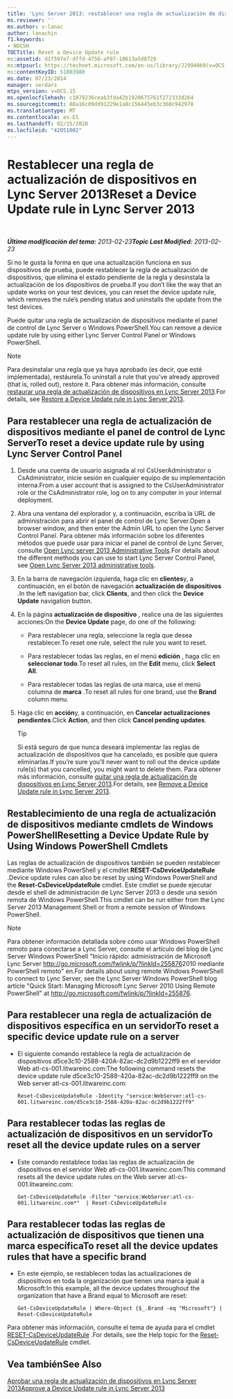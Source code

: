 ```yaml
---
title: 'Lync Server 2013: restablecer una regla de actualización de dispositivos'
ms.reviewer: ''
ms.author: v-lanac
author: lanachin
f1.keywords:
- NOCSH
TOCTitle: Reset a Device Update rule
ms:assetid: d1f597e7-dffd-4756-af07-10613a5d8729
ms:mtpsurl: https://technet.microsoft.com/en-us/library/JJ994069(v=OCS.15)
ms:contentKeyID: 51803980
ms.date: 07/23/2014
manager: serdars
mtps_version: v=OCS.15
ms.openlocfilehash: c1079236ceab3fda42b1920675761f272333d264
ms.sourcegitcommit: 88a16c09dd91229e1a8c156445eb3c360c942978
ms.translationtype: MT
ms.contentlocale: es-ES
ms.lasthandoff: 02/15/2020
ms.locfileid: "42051002"
---
```

<div data-xmlns="http://www.w3.org/1999/xhtml">

<div class="topic" data-xmlns="http://www.w3.org/1999/xhtml" data-msxsl="urn:schemas-microsoft-com:xslt" data-cs="http://msdn.microsoft.com/">

<div data-asp="http://msdn2.microsoft.com/asp">

# <a name="reset-a-device-update-rule-in-lync-server-2013"></a><span data-ttu-id="17665-102">Restablecer una regla de actualización de dispositivos en Lync Server 2013</span><span class="sxs-lookup"><span data-stu-id="17665-102">Reset a Device Update rule in Lync Server 2013</span></span>

</div>

<div id="mainSection">

<div id="mainBody">

<span> </span>

<span data-ttu-id="17665-103">_**Última modificación del tema:** 2013-02-23_</span><span class="sxs-lookup"><span data-stu-id="17665-103">_**Topic Last Modified:** 2013-02-23_</span></span>

<span data-ttu-id="17665-104">Si no le gusta la forma en que una actualización funciona en sus dispositivos de prueba, puede restablecer la regla de actualización de dispositivos, que elimina el estado pendiente de la regla y desinstala la actualización de los dispositivos de prueba.</span><span class="sxs-lookup"><span data-stu-id="17665-104">If you don’t like the way that an update works on your test devices, you can reset the device update rule, which removes the rule’s pending status and uninstalls the update from the test devices.</span></span>

<span data-ttu-id="17665-105">Puede quitar una regla de actualización de dispositivos mediante el panel de control de Lync Server o Windows PowerShell.</span><span class="sxs-lookup"><span data-stu-id="17665-105">You can remove a device update rule by using either Lync Server Control Panel or Windows PowerShell.</span></span>

<div>


> [!NOTE]  
> <span data-ttu-id="17665-106">Para desinstalar una regla que ya haya aprobado (es decir, que esté implementada), restáurela.</span><span class="sxs-lookup"><span data-stu-id="17665-106">To uninstall a rule that you’ve already approved (that is, rolled out), restore it.</span></span> <span data-ttu-id="17665-107">Para obtener más información, consulte <A href="lync-server-2013-restore-a-device-update-rule.md">restaurar una regla de actualización de dispositivos en Lync Server 2013</A>.</span><span class="sxs-lookup"><span data-stu-id="17665-107">For details, see <A href="lync-server-2013-restore-a-device-update-rule.md">Restore a Device Update rule in Lync Server 2013</A>.</span></span>



</div>

<div>

## <a name="to-reset-a-device-update-rule-by-using-lync-server-control-panel"></a><span data-ttu-id="17665-108">Para restablecer una regla de actualización de dispositivos mediante el panel de control de Lync Server</span><span class="sxs-lookup"><span data-stu-id="17665-108">To reset a device update rule by using Lync Server Control Panel</span></span>

1.  <span data-ttu-id="17665-109">Desde una cuenta de usuario asignada al rol CsUserAdministrator o CsAdministrator, inicie sesión en cualquier equipo de su implementación interna.</span><span class="sxs-lookup"><span data-stu-id="17665-109">From a user account that is assigned to the CsUserAdministrator role or the CsAdministrator role, log on to any computer in your internal deployment.</span></span>

2.  <span data-ttu-id="17665-110">Abra una ventana del explorador y, a continuación, escriba la URL de administración para abrir el panel de control de Lync Server.</span><span class="sxs-lookup"><span data-stu-id="17665-110">Open a browser window, and then enter the Admin URL to open the Lync Server Control Panel.</span></span> <span data-ttu-id="17665-111">Para obtener más información sobre los diferentes métodos que puede usar para iniciar el panel de control de Lync Server, consulte [Open Lync server 2013 Administrative Tools](lync-server-2013-open-lync-server-administrative-tools.md).</span><span class="sxs-lookup"><span data-stu-id="17665-111">For details about the different methods you can use to start Lync Server Control Panel, see [Open Lync Server 2013 administrative tools](lync-server-2013-open-lync-server-administrative-tools.md).</span></span>

3.  <span data-ttu-id="17665-112">En la barra de navegación izquierda, haga clic en **clientes**y, a continuación, en el botón de navegación **actualización de dispositivos** .</span><span class="sxs-lookup"><span data-stu-id="17665-112">In the left navigation bar, click **Clients**, and then click the **Device Update** navigation button.</span></span>

4.  <span data-ttu-id="17665-113">En la página **actualización de dispositivo** , realice una de las siguientes acciones:</span><span class="sxs-lookup"><span data-stu-id="17665-113">On the **Device Update** page, do one of the following:</span></span>
    
      - <span data-ttu-id="17665-114">Para restablecer una regla, seleccione la regla que desea restablecer.</span><span class="sxs-lookup"><span data-stu-id="17665-114">To reset one rule, select the rule you want to reset.</span></span>
    
      - <span data-ttu-id="17665-115">Para restablecer todas las reglas, en el menú **edición** , haga clic en **seleccionar todo**.</span><span class="sxs-lookup"><span data-stu-id="17665-115">To reset all rules, on the **Edit** menu, click **Select All**.</span></span>
    
      - <span data-ttu-id="17665-116">Para restablecer todas las reglas de una marca, use el menú columna de **marca** .</span><span class="sxs-lookup"><span data-stu-id="17665-116">To reset all rules for one brand, use the **Brand** column menu.</span></span>

5.  <span data-ttu-id="17665-117">Haga clic en **acción**y, a continuación, en **Cancelar actualizaciones pendientes**.</span><span class="sxs-lookup"><span data-stu-id="17665-117">Click **Action**, and then click **Cancel pending updates**.</span></span>
    
    <div>
    

    > [!TIP]  
    > <span data-ttu-id="17665-118">Si está seguro de que nunca deseará implementar las reglas de actualización de dispositivos que ha cancelado, es posible que quiera eliminarlas.</span><span class="sxs-lookup"><span data-stu-id="17665-118">If you’re sure you’ll never want to roll out the device update rule(s) that you cancelled, you might want to delete them.</span></span> <span data-ttu-id="17665-119">Para obtener más información, consulte <A href="lync-server-2013-remove-a-device-update-rule.md">quitar una regla de actualización de dispositivos en Lync Server 2013</A>.</span><span class="sxs-lookup"><span data-stu-id="17665-119">For details, see <A href="lync-server-2013-remove-a-device-update-rule.md">Remove a Device Update rule in Lync Server 2013</A>.</span></span>

    
    </div>

</div>

<div>

## <a name="resetting-a-device-update-rule-by-using-windows-powershell-cmdlets"></a><span data-ttu-id="17665-120">Restablecimiento de una regla de actualización de dispositivos mediante cmdlets de Windows PowerShell</span><span class="sxs-lookup"><span data-stu-id="17665-120">Resetting a Device Update Rule by Using Windows PowerShell Cmdlets</span></span>

<span data-ttu-id="17665-121">Las reglas de actualización de dispositivos también se pueden restablecer mediante Windows PowerShell y el cmdlet **RESET-CsDeviceUpdateRule** .</span><span class="sxs-lookup"><span data-stu-id="17665-121">Device update rules can also be reset by using Windows PowerShell and the **Reset-CsDeviceUpdateRule** cmdlet.</span></span> <span data-ttu-id="17665-122">Este cmdlet se puede ejecutar desde el shell de administración de Lync Server 2013 o desde una sesión remota de Windows PowerShell.</span><span class="sxs-lookup"><span data-stu-id="17665-122">This cmdlet can be run either from the Lync Server 2013 Management Shell or from a remote session of Windows PowerShell.</span></span>

<div>


> [!NOTE]  
> <span data-ttu-id="17665-123">Para obtener información detallada sobre cómo usar Windows PowerShell remoto para conectarse a Lync Server, consulte el artículo del blog de Lync Server Windows PowerShell "Inicio rápido: administración de Microsoft Lync Server <A href="http://go.microsoft.com/fwlink/p/?linkid=255876">http://go.microsoft.com/fwlink/p/?linkId=255876</A>2010 mediante PowerShell remoto" en.</span><span class="sxs-lookup"><span data-stu-id="17665-123">For details about using remote Windows PowerShell to connect to Lync Server, see the Lync Server Windows PowerShell blog article "Quick Start: Managing Microsoft Lync Server 2010 Using Remote PowerShell" at <A href="http://go.microsoft.com/fwlink/p/?linkid=255876">http://go.microsoft.com/fwlink/p/?linkId=255876</A>.</span></span>



</div>

<div>

## <a name="to-reset-a-specific-device-update-rule-on-a-server"></a><span data-ttu-id="17665-124">Para restablecer una regla de actualización de dispositivos específica en un servidor</span><span class="sxs-lookup"><span data-stu-id="17665-124">To reset a specific device update rule on a server</span></span>

  - <span data-ttu-id="17665-125">El siguiente comando restablece la regla de actualización de dispositivos d5ce3c10-2588-420A-82ac-dc2d9b1222ff9 en el servidor Web atl-cs-001.litwareinc.com:</span><span class="sxs-lookup"><span data-stu-id="17665-125">The following command resets the device update rule d5ce3c10-2588-420a-82ac-dc2d9b1222ff9 on the Web server atl-cs-001.litwareinc.com:</span></span>
    
        Reset-CsDeviceUpdateRule -Identity "service:WebServer:atl-cs-001.litwareinc.com/d5ce3c10-2588-420a-82ac-dc2d9b1222ff9"

</div>

<div>

## <a name="to-reset-all-the-device-update-rules-on-a-server"></a><span data-ttu-id="17665-126">Para restablecer todas las reglas de actualización de dispositivos en un servidor</span><span class="sxs-lookup"><span data-stu-id="17665-126">To reset all the device update rules on a server</span></span>

  - <span data-ttu-id="17665-127">Este comando restablece todas las reglas de actualización de dispositivos en el servidor Web atl-cs-001.litwareinc.com:</span><span class="sxs-lookup"><span data-stu-id="17665-127">This command resets all the device update rules on the Web server atl-cs-001.litwareinc.com:</span></span>
    
        Get-CsDeviceUpdateRule -Filter "service:WebServer:atl-cs-001.litwareinc.com*"  | Reset-CsDeviceUpdateRule

</div>

<div>

## <a name="to-reset-all-the-device-updates-rules-that-have-a-specific-brand"></a><span data-ttu-id="17665-128">Para restablecer todas las reglas de actualización de dispositivos que tienen una marca específica</span><span class="sxs-lookup"><span data-stu-id="17665-128">To reset all the device updates rules that have a specific brand</span></span>

  - <span data-ttu-id="17665-129">En este ejemplo, se restablecen todas las actualizaciones de dispositivos en toda la organización que tienen una marca igual a Microsoft:</span><span class="sxs-lookup"><span data-stu-id="17665-129">In this example, all the device updates throughout the organization that have a Brand equal to Microsoft are reset:</span></span>
    
        Get-CsDeviceUpdateRule | Where-Object {$_.Brand -eq "Microsoft"} | Reset-CsDeviceUpdateRule

</div>

<span data-ttu-id="17665-130">Para obtener más información, consulte el tema de ayuda para el cmdlet [RESET-CsDeviceUpdateRule](https://docs.microsoft.com/powershell/module/skype/Reset-CsDeviceUpdateRule) .</span><span class="sxs-lookup"><span data-stu-id="17665-130">For details, see the Help topic for the [Reset-CsDeviceUpdateRule](https://docs.microsoft.com/powershell/module/skype/Reset-CsDeviceUpdateRule) cmdlet.</span></span>

</div>

<div>

## <a name="see-also"></a><span data-ttu-id="17665-131">Vea también</span><span class="sxs-lookup"><span data-stu-id="17665-131">See Also</span></span>


[<span data-ttu-id="17665-132">Aprobar una regla de actualización de dispositivos en Lync Server 2013</span><span class="sxs-lookup"><span data-stu-id="17665-132">Approve a Device Update rule in Lync Server 2013</span></span>](lync-server-2013-approve-a-device-update-rule.md)  
  

</div>

</div>

<span> </span>

</div>

</div>

</div>

